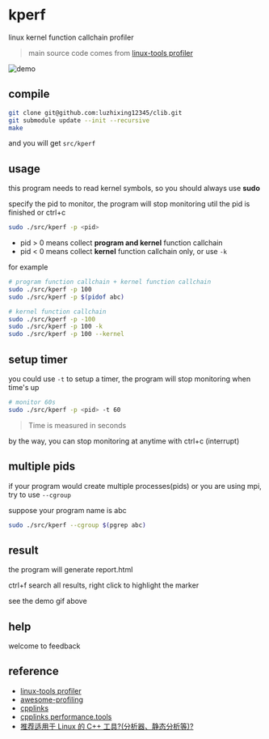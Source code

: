 # kperf

linux kernel function callchain profiler

> main source code comes from [linux-tools profiler](https://github.com/zq-david-wang/linux-tools/tree/main/perf/profiler)

![demo](./demo.gif)

## compile

```bash
git clone git@github.com:luzhixing12345/clib.git
git submodule update --init --recursive
make 
```

and you will get `src/kperf`

## usage

this program needs to read kernel symbols, so you should always use **sudo**

specify the pid to monitor, the program will stop monitoring util the pid is finished or ctrl+c

```bash
sudo ./src/kperf -p <pid>
```

- pid > 0 means collect **program and kernel** function callchain 
- pid < 0 means collect **kernel** function callchain only, or use `-k`

for example

```bash
# program function callchain + kernel function callchain
sudo ./src/kperf -p 100
sudo ./src/kperf -p $(pidof abc)

# kernel function callchain
sudo ./src/kperf -p -100
sudo ./src/kperf -p 100 -k
sudo ./src/kperf -p 100 --kernel
```

## setup timer

you could use `-t` to setup a timer, the program will stop monitoring when time's up

```bash
# monitor 60s
sudo ./src/kperf -p <pid> -t 60
```

> Time is measured in seconds

by the way, you can stop monitoring at anytime with ctrl+c (interrupt)

## multiple pids

if your program would create multiple processes(pids) or you are using mpi, try to use `--cgroup`

suppose your program name is abc

```bash
sudo ./src/kperf --cgroup $(pgrep abc)
```

## result

the program will generate report.html

ctrl+f search all results, right click to highlight the marker

see the demo gif above

## help

welcome to feedback

## reference

- [linux-tools profiler](https://github.com/zq-david-wang/linux-tools/tree/main/perf/profiler)
- [awesome-profiling](https://github.com/msaroufim/awesome-profiling)
- [cpplinks](https://github.com/MattPD/cpplinks)
- [cpplinks performance.tools](https://github.com/MattPD/cpplinks/blob/master/performance.tools.md)
- [推荐适用于 Linux 的 C++ 工具?(分析器、静态分析等)?](https://www.reddit.com/r/cpp/comments/7kurp6/comment/drhpyfh/?utm_source=share)